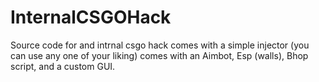 # InternalCSGOHack
Source code for and intrnal csgo hack comes with a simple injector (you can use any one of your liking) comes with an Aimbot, Esp (walls), Bhop script, and a custom GUI.
